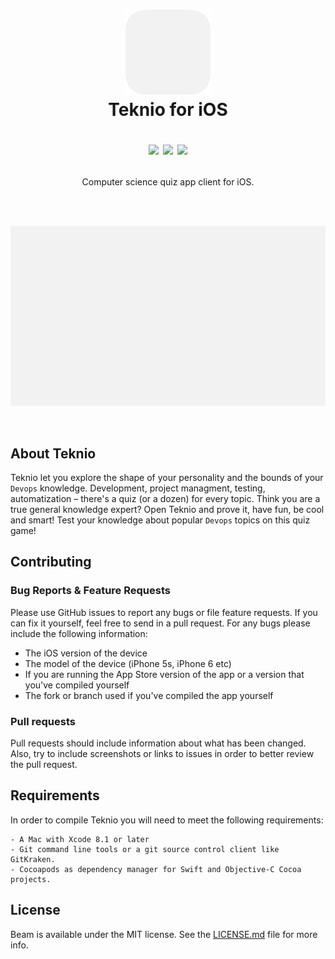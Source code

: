 <h1 align="center">
  <img src="Docs/Icon.png" width="136" alt="icon">
  <br>Teknio for iOS<br>
  <p align="center">
    <img src="https://img.shields.io/badge/Language-Swift-blue.svg">
    <a href="LICENSE.md"><img src="https://img.shields.io/badge/License-MIT-brightgreen.svg"></a>
    <img src="https://img.shields.io/badge/Type-Project-orange.svg">
  </p>
</h1>
<p align="center">Сomputer science quiz app client for iOS.</p>
<br><br>
<p align="center"><img src="Docs/Mockup.png" width="700"></p>
<br>


## About Teknio

Teknio let you explore the shape of your personality and the bounds of your `Devops` knowledge. Development, project managment, testing, automatization – there's a quiz (or a dozen) for every topic. Think you are a true general knowledge expert? Open Teknio and prove it, have fun, be cool and smart! Test your knowledge about popular `Devops` topics on this quiz game!


## Contributing

### Bug Reports & Feature Requests
Please use GitHub issues to report any bugs or file feature requests. If you can fix it yourself, feel free to send in a pull request.
For any bugs please include the following information:
- The iOS version of the device
- The model of the device (iPhone 5s, iPhone 6 etc)
- If you are running the App Store version of the app or a version that you've compiled yourself
- The fork or branch used if you've compiled the app yourself

### Pull requests

Pull requests should include information about what has been changed. Also, try to include screenshots or links to issues in order to better review the pull request.


## Requirements

In order to compile Teknio you will need to meet the following requirements:
```
- A Mac with Xcode 8.1 or later
- Git command line tools or a git source control client like GitKraken.
- Cocoapods as dependency manager for Swift and Objective-C Cocoa projects.
```


## License

Beam is available under the MIT license. See the [LICENSE.md](LICENSE.md) file for more info.
